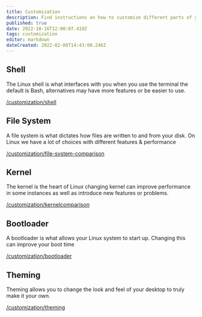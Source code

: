 ```yaml
---
title: Customization
description: Find instructions on how to customize different parts of your linux experience
published: true
date: 2022-10-16T12:00:07.419Z
tags: customization
editor: markdown
dateCreated: 2022-02-08T14:43:00.246Z
---
```


## Shell

The Linux shell is what interfaces with you when you use the terminal the default is Bash, alternatives may have more features or be easier to use.

[/customization/shell](/customization/shell)


## File System

A file system is what dictates how files are written to and from your disk. On Linux we have a lot of choices with different features & performance 

[/customization/file-system-comparison](/customization/file-system-comparison)

## Kernel

The kernel is the heart of Linux changing kernel can improve performance in some instances as well as introduce new features or problems.

[/customization/kernelcomparison](/customization/kernelcomparison)

## Bootloader

A bootloader is what allows your Linux system to start up. Changing this can improve your boot time

[/customization/bootloader](/customization/bootloader)

## Theming

Theming allows you to change the look and feel of your desktop to truly make it your own.

[/customization/theming](/customization/theming)